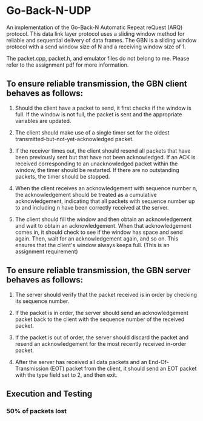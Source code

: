 # Go-Back-N-UDP
An implementation of the Go-Back-N Automatic Repeat reQuest (ARQ) protocol. This data link layer protocol
uses a sliding window method for reliable and sequential delivery of data frames. The GBN is a sliding
window protocol with a send window size of N and a receiving window size of 1.

The packet.cpp, packet.h, and emulator files do not belong to me. Please refer to the assignment pdf for more information. 

## To ensure reliable transmission, the GBN client behaves as follows:

 1. Should the client have a packet to send, it first checks if the window is full. If the window is not full, the
    packet is sent and the appropriate variables are updated.

 2. The client should make use of a single timer set for the oldest transmitted-but-not-yet-acknowledged packet.

 3. If the receiver times out, the client should resend all packets that have been previously sent but that have
    not been acknowledged. If an ACK is received corresponding to an unacknowledged packet within the window, the
    timer should be restarted. If there are no outstanding packets, the timer should be stopped.

 4. When the client receives an acknowledgement with sequence number n, the acknowledgement should be treated as a
    cumulative acknowledgement, indicating that all packets with sequence number up to and including n have been
    correctly received at the server.

 5. The client should fill the window and then obtain an acknowledgement and wait to obtain an acknowledgement.
    When that acknowledgement comes in, it should check to see if the window has space and send again. Then, wait
    for an acknowledgement again, and so on. This ensures that the client's window always keeps full. (This is an
    assignment requirement)
   
## To ensure reliable transmission, the GBN server behaves as follows:

  1. The server should verify that the packet received is in order by checking its sequence number.

  2. If the packet is in order, the server should send an acknowledgement packet back to the client with the
  sequence number of the received packet.

  3. If the packet is out of order, the server should discard the packet and resend an acknowledgement for the most
  recently received in-order packet.

  4. After the server has received all data packets and an End-Of-Transmission (EOT) packet from the client, it
  should send an EOT packet with the type field set to 2, and then exit.
  
## Execution and Testing

### 50% of packets lost
